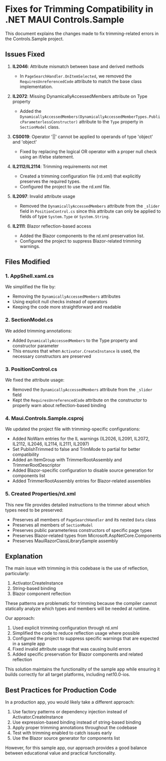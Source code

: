 # Fixes for Trimming Compatibility in .NET MAUI Controls.Sample

This document explains the changes made to fix trimming-related errors in the Controls.Sample project.

## Issues Fixed

1. **IL2046**: Attribute mismatch between base and derived methods
   - In `PageSearchHandler.OnItemSelected`, we removed the `RequiresUnreferencedCode` attribute to match the base class implementation.

2. **IL2072**: Missing DynamicallyAccessedMembers attribute on Type property
   - Added the `DynamicallyAccessedMembers(DynamicallyAccessedMemberTypes.PublicParameterlessConstructor)` attribute to the `Type` property in `SectionModel` class.

3. **CS0019**: Operator '||' cannot be applied to operands of type 'object' and 'object'
   - Fixed by replacing the logical OR operator with a proper null check using an if/else statement.

4. **IL2112/IL2114**: Trimming requirements not met
   - Created a trimming configuration file (rd.xml) that explicitly preserves the required types.
   - Configured the project to use the rd.xml file.

5. **IL2097**: Invalid attribute usage
   - Removed the `DynamicallyAccessedMembers` attribute from the `_slider` field in `PositionControl.cs` since this attribute can only be applied to fields of type `System.Type` or `System.String`.

6. **IL2111**: Blazor reflection-based access
   - Added the Blazor components to the rd.xml preservation list.
   - Configured the project to suppress Blazor-related trimming warnings.

## Files Modified

### 1. AppShell.xaml.cs

We simplified the file by:
- Removing the `DynamicallyAccessedMembers` attributes
- Using explicit null checks instead of operators
- Keeping the code more straightforward and readable

### 2. SectionModel.cs

We added trimming annotations:
- Added `DynamicallyAccessedMembers` to the Type property and constructor parameter
- This ensures that when `Activator.CreateInstance` is used, the necessary constructors are preserved

### 3. PositionControl.cs

We fixed the attribute usage:
- Removed the `DynamicallyAccessedMembers` attribute from the `_slider` field
- Kept the `RequiresUnreferencedCode` attribute on the constructor to properly warn about reflection-based binding

### 4. Maui.Controls.Sample.csproj

We updated the project file with trimming-specific configurations:
- Added NoWarn entries for the IL warnings (IL2026, IL2091, IL2072, IL2112, IL2046, IL2114, IL2111, IL2097)
- Set PublishTrimmed to false and TrimMode to partial for better compatibility
- Added an ItemGroup with TrimmerRootAssembly and TrimmerRootDescriptor
- Added Blazor-specific configuration to disable source generation for components list
- Added TrimmerRootAssembly entries for Blazor-related assemblies

### 5. Created Properties/rd.xml

This new file provides detailed instructions to the trimmer about which types need to be preserved:
- Preserves all members of `PageSearchHandler` and its nested `Data` class
- Preserves all members of `SectionModel`
- Preserves public parameterless constructors of specific page types
- Preserves Blazor-related types from Microsoft.AspNetCore.Components
- Preserves MauiRazorClassLibrarySample assembly

## Explanation

The main issue with trimming in this codebase is the use of reflection, particularly:
1. Activator.CreateInstance
2. String-based binding
3. Blazor component reflection

These patterns are problematic for trimming because the compiler cannot statically analyze which types and members will be needed at runtime.

Our approach:
1. Used explicit trimming configuration through rd.xml
2. Simplified the code to reduce reflection usage where possible
3. Configured the project to suppress specific warnings that are expected in a sample app
4. Fixed invalid attribute usage that was causing build errors
5. Added specific preservation for Blazor components and related reflection

This solution maintains the functionality of the sample app while ensuring it builds correctly for all target platforms, including net10.0-ios.

## Best Practices for Production Code

In a production app, you would likely take a different approach:
1. Use factory patterns or dependency injection instead of Activator.CreateInstance
2. Use expression-based binding instead of string-based binding
3. Apply proper trimming annotations throughout the codebase
4. Test with trimming enabled to catch issues early
5. Use the Blazor source generator for components list

However, for this sample app, our approach provides a good balance between educational value and practical functionality.